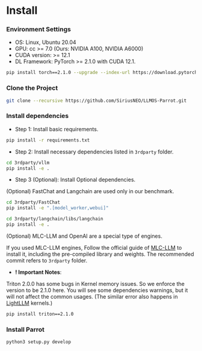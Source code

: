 # Install

### Environment Settings

- OS: Linux, Ubuntu 20.04
- GPU: cc >= 7.0 (Ours: NVIDIA A100, NVIDIA A6000)
- CUDA version: >= 12.1
- DL Framework: PyTorch >= 2.1.0 with CUDA 12.1.

```bash
pip install torch==2.1.0 --upgrade --index-url https://download.pytorch.org/whl/cu121
```


### Clone the Project

```bash
git clone --recursive https://github.com/SiriusNEO/LLMOS-Parrot.git
```

### Install dependencies

- Step 1: Install basic requirements.

```bash
pip install -r requirements.txt
```

- Step 2: Install necessary dependencies listed in `3rdparty` folder.

```bash
cd 3rdparty/vllm
pip install -e .
```

- Step 3 (Optional): Install Optional dependencies.

(Optional) FastChat and Langchain are used only in our benchmark.

```bash
cd 3rdparty/FastChat
pip install -e ".[model_worker,webui]"
```

```bash
cd 3rdparty/langchain/libs/langchain
pip install -e .
```

(Optional) MLC-LLM and OpenAI are a special type of engines.

If you used MLC-LLM engines, Follow the official guide of [MLC-LLM](https://github.com/mlc-ai/mlc-llm) to install it, including the pre-compiled library and weights. The recommended commit refers to `3rdparty` folder.

- **! Important Notes**:

Triton 2.0.0 has some bugs in Kernel memory issues. So we enforce the version to be 2.1.0 here. You will see some dependencies warnings, but it will not affect the common usages. (The similar error also happens in [LightLLM](https://github.com/ModelTC/lightllm) kernels.)

```bash
pip install triton==2.1.0
```

### Install Parrot

```bash
python3 setup.py develop
```